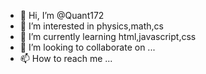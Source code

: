 - 👋 Hi, I’m @Quant172
- 👀 I’m interested in physics,math,cs
- 🌱 I’m currently learning html,javascript,css
- 💞️ I’m looking to collaborate on ...
- 📫 How to reach me ...

<!---
Quant172/Quant172 is a ✨ special ✨ repository because its `README.md` (this file) appears on your GitHub profile.
You can click the Preview link to take a look at your changes.
--->
